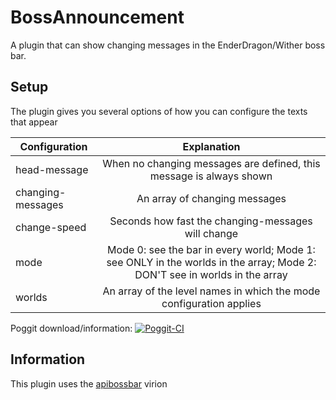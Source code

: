 # BossAnnouncement
A plugin that can show changing messages in the EnderDragon/Wither boss bar.

## Setup
The plugin gives you several options of how you can configure the texts that appear

| Configuration | Explanation |
|-------------------|:-------------------------------------------------------------------:|
| head-message | When no changing messages are defined, this message is always shown |
| changing-messages | An array of changing messages |
| change-speed | Seconds how fast the changing-messages will change |
| mode | Mode 0: see the bar in every world; Mode 1: see ONLY in the worlds in the array; Mode 2: DON'T see in worlds in the array |
| worlds | An array of the level names in which the mode configuration applies |

Poggit download/information:
[![Poggit-CI](https://poggit.pmmp.io/ci.badge/Ihsan48/BossAnnouncement/BossAnnouncement)](https://poggit.pmmp.io/ci/Ihsan48/BossAnnouncement/BossAnnouncement)

## Information
This plugin uses the [apibossbar](https://github.com/thebigsmileXD/apibossbar) virion
